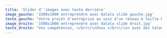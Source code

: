 ```yaml
---
title: 'Slider d''images avec texte derrière'
image_gauche: '1500x1000 entreprendre avec dalalu slide gauche.jpg'
texte_gauche: "Votre projet d'entreprise au sein d'un réseau à taille humaine.</br> \r\nUn métier du bâtiment où vous pourrez exprimer votre esprit d'entreprendre.  </br> \r\nGestion, développement commerciale, management d'une équipe , vos talents pour commercialiser les produits DAL'ALU.</br> \r\nL'offre des produits à commercialiser : différentes gammes en aluminium pour la finition de l’habitat : </br> \r\n► évacuations des eaux pluviales, pliages, </br> \r\n► sous-faces, volets, bardages, toitures, </br> \r\n► couvertines, boîtes à eau, feuilles à façonner..."
image_droite: '1500x1000 entreprendre avec dalalu slide droit.jpg'
texte_droite: "Vos compétences, </br>\r\nVous </br>\r\n> avez des talents de chef d’entreprise et de manager</br>\r\n> êtes dynamique</br>\r\n> avez envie d’entreprendre</br>\r\n> avez envie de créer et développer une entreprise stable </br>\r\n> aimez le commerce</br>\r\n> connaissez la gestion</br>\r\n> avez des aptitudes techniques </br>\r\n> avez une belle capacité à motiver et animer</br>\r\n> avez le sens de l’organisation et du relationnel</br>\r\nDAL’ALU, c’est pour vous ! </br>"
---
```


